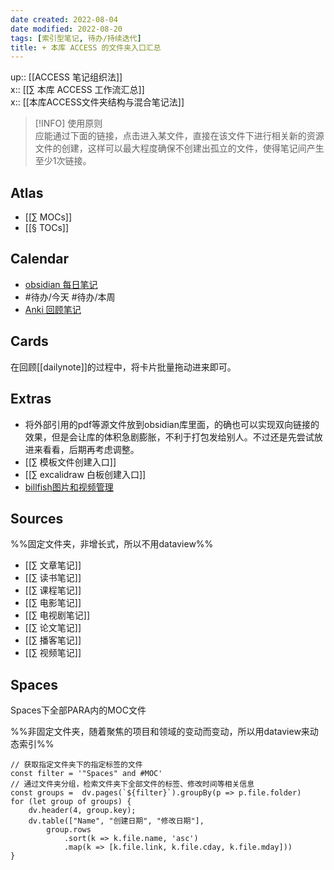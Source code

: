 ```yaml
---
date created: 2022-08-04
date modified: 2022-08-20
tags: [索引型笔记, 待办/持续迭代]
title: + 本库 ACCESS 的文件夹入口汇总
---
```


up:: [[ACCESS 笔记组织法]]  
x:: [[∑ 本库 ACCESS 工作流汇总]]  
x:: [[本库ACCESS文件夹结构与混合笔记法]]  

> [!INFO] 使用原则  
> 应能通过下面的链接，点击进入某文件，直接在该文件下进行相关新的资源文件的创建，这样可以最大程度确保不创建出孤立的文件，使得笔记间产生至少1次链接。

## Atlas

- [[∑ MOCs]]
- [[§ TOCs]]

## Calendar

- [obsidian 每日笔记](obsidian://advanced-uri?daily=true&mode=append)
- #待办/今天 #待办/本周
- [Anki 回顾笔记](obsidian://advanced-uri?vault=knowledge-garden&commandid=obsidian-spaced-repetition%253Asrs-note-review-open-note)

## Cards

在回顾[[dailynote]]的过程中，将卡片批量拖动进来即可。

## Extras

- 将外部引用的pdf等源文件放到obsidian库里面，的确也可以实现双向链接的效果，但是会让库的体积急剧膨胀，不利于打包发给别人。不过还是先尝试放进来看看，后期再考虑调整。
- [[∑ 模板文件创建入口]]
- [[∑ excalidraw 白板创建入口]]
- [billfish图片和视频管理](billfish://)

## Sources

%%固定文件夹，非增长式，所以不用dataview%%

- [[∑ 文章笔记]]
- [[∑ 读书笔记]]
- [[∑ 课程笔记]]
- [[∑ 电影笔记]]
- [[∑ 电视剧笔记]]
- [[∑ 论文笔记]]
- [[∑ 播客笔记]]
- [[∑ 视频笔记]]

## Spaces

Spaces下全部PARA内的MOC文件

%%非固定文件夹，随着聚焦的项目和领域的变动而变动，所以用dataview来动态索引%%

```dataviewjs
// 获取指定文件夹下的指定标签的文件
const filter = '"Spaces" and #MOC'
// 通过文件夹分组，检索文件夹下全部文件的标签、修改时间等相关信息
const groups =  dv.pages(`${filter}`).groupBy(p => p.file.folder)
for (let group of groups) {
	dv.header(4, group.key);
	dv.table(["Name", "创建日期", "修改日期"],
		group.rows
			.sort(k => k.file.name, 'asc')
			.map(k => [k.file.link, k.file.cday, k.file.mday]))
}
```
